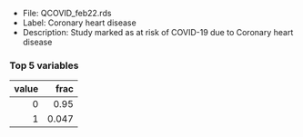 

* File: QCOVID_feb22.rds
* Label: Coronary heart disease
* Description: Study marked as at risk of COVID-19 due to Coronary heart disease

### Top 5 variables
|   value |   frac |
|--------:|-------:|
|       0 |  0.95  |
|       1 |  0.047 |
        